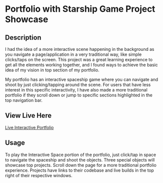 # Portfolio with Starship Game Project Showcase

## Description

I had the idea of a more interactive scene happening in the background as you navigate a page/application in a very traditional way, like simple clicks/taps on the screen.  This project was a great learning experience to get all the elements working together, and I found ways to achieve the basic idea of my vision in top section of my portfolio.

My portfolio has an interactive spaceship game where you can navigate and shoot by just clicking/tapping around the scene.
For users that have less interest in this specific interactivity, I have also made a more traditional portfolio if they scroll down or jump to specific sections highlighted in the top navigation bar.

## View Live Here

<a href="https://frank-evans.github.io/portfolio/" target="_blank">Live Interactive Portfolio</a>

## Usage

To play the Interactive Space portion of the portfolio, just click/tap in space to navigate the spaceship and shoot the objects.  Three special objects will showcase top projects. Scroll down the page for a more traditional portfolio experience.  Projects have links to their codebase and live builds in the top right of their respective windows.